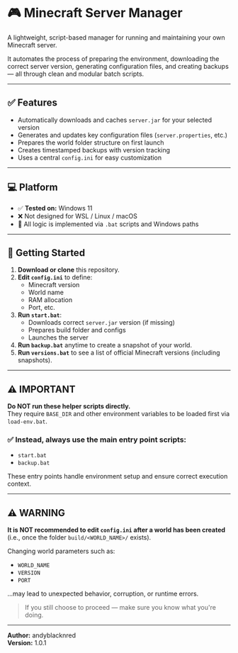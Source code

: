 # 🎮 Minecraft Server Manager

A lightweight, script-based manager for running and maintaining your own Minecraft server.

It automates the process of preparing the environment, downloading the correct server version, generating configuration files, and creating backups — all through clean and modular batch scripts.

---

## ✅ Features

- Automatically downloads and caches `server.jar` for your selected version
- Generates and updates key configuration files (`server.properties`, etc.)
- Prepares the world folder structure on first launch
- Creates timestamped backups with version tracking
- Uses a central `config.ini` for easy customization

---

## 💻 Platform

- ✅ **Tested on:** Windows 11
- ❌ Not designed for WSL / Linux / macOS
- 📁 All logic is implemented via `.bat` scripts and Windows paths

---

## 🚀 Getting Started

1. **Download or clone** this repository.
2. **Edit `config.ini`** to define:
    - Minecraft version
    - World name
    - RAM allocation
    - Port, etc.
3. **Run `start.bat`**:
    - Downloads correct `server.jar` version (if missing)
    - Prepares build folder and configs
    - Launches the server
4. **Run `backup.bat`** anytime to create a snapshot of your world.
5. **Run `versions.bat`** to see a list of official Minecraft versions (including snapshots).

---

## ⚠ IMPORTANT

**Do NOT run these helper scripts directly.**  
They require `BASE_DIR` and other environment variables to be loaded first via `load-env.bat`.

### ✅ Instead, always use the main entry point scripts:

- `start.bat`
- `backup.bat`

These entry points handle environment setup and ensure correct execution context.

---

## ⚠ WARNING

**It is NOT recommended to edit `config.ini` after a world has been created** (i.e., once the folder `build/<WORLD_NAME>/` exists).

Changing world parameters such as:
- `WORLD_NAME`
- `VERSION`
- `PORT`

...may lead to unexpected behavior, corruption, or runtime errors.

> If you still choose to proceed — make sure you know what you're doing.

---

**Author:** andyblacknred  
**Version:** 1.0.1
